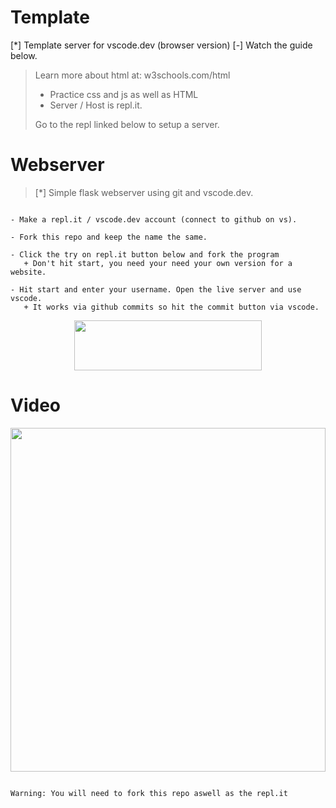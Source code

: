 # Template

[*] Template server for vscode.dev (browser version)
[-] Watch the guide below.

> Learn more about html at: w3schools.com/html
> - Practice css and js as well as HTML
> - Server / Host is repl.it.
> 
> Go to the repl linked below to setup a server.


# Webserver

> [*] Simple flask webserver using git and vscode.dev. 

``` Instructions: 

- Make a repl.it / vscode.dev account (connect to github on vs).

- Fork this repo and keep the name the same.

- Click the try on repl.it button below and fork the program 
   + Don't hit start, you need your need your own version for a website.
   
- Hit start and enter your username. Open the live server and use vscode.
   + It works via github commits so hit the commit button via vscode.

```

<p align='center'>

  <a href="https://replit.com/github/yoxmo/LS">

  <img width='300' height='80' src="https://repl-badge.jajoosam.repl.co/try.png">

  <a>

<p>


# Video


<p align='center'>
<a href='https://youtu.be/Th5ekG7BJPA'>
<img width='100%' height='550' src='https://user-images.githubusercontent.com/94254616/200669822-dfb8eb44-4942-4a30-a596-a90341d8a7a0.gif' />
</a>
</p>



```

Warning: You will need to fork this repo aswell as the repl.it

```
